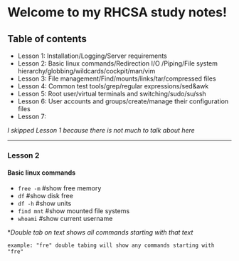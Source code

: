 # Welcome to my RHCSA study notes! #

## Table of contents ## 
- Lesson 1: Installation/Logging/Server requirements
- Lesson 2: Basic linux commands/Redirection I/O /Piping/File system hierarchy/globbing/wildcards/cockpit/man/vim
- Lesson 3: File management/Find/mounts/links/tar/compressed files
- Lesson 4: Common test tools/grep/regular expressions/sed&awk
- Lesson 5: Root user/virtual terminals and switching/sudo/su/ssh
- Lesson 6: User accounts and groups/create/manage their configuration files
- Lesson 7:

*I skipped Lesson 1 because there is not much to talk about here*

---------------------------------------------------------------------------------------------------------------------------------------------------------------------------
### Lesson 2 ### 
#### Basic linux commands ###
- `free -m` #show free memory
- `df` #show disk free
- `df -h` #show units
- `find mnt` #show mounted file systems
- `whoami` #show current username  

*_Double tab on text shows all commands starting with that text_
```
example: "fre" double tabing will show any commands starting with "fre"

```

